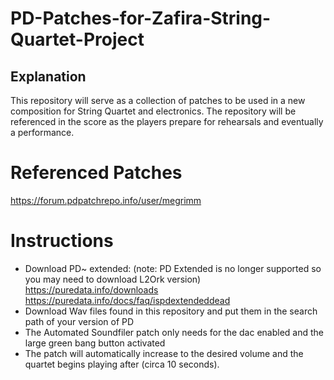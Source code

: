 # PD-Patches-for-Zafira-String-Quartet-Project

## Explanation

This repository will serve as a collection of patches to be used in a new composition for String Quartet and electronics. The repository will be referenced in the score as the players prepare for rehearsals and eventually a performance.

# Referenced Patches
https://forum.pdpatchrepo.info/user/megrimm

# Instructions 

- Download PD~ extended: (note: PD Extended is no longer supported so you may need to download L2Ork version) https://puredata.info/downloads https://puredata.info/docs/faq/ispdextendeddead 
- Download Wav files found in this repository and put them in the search path of your version of PD
- The Automated Soundfiler patch only needs for the dac enabled and the large green bang button activated
- The patch will automatically increase to the desired volume and the quartet begins playing after (circa 10 seconds).
